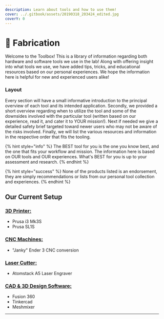 ```yaml
---
description: Learn about tools and how to use them!
cover: ../.gitbook/assets/20190318_203424_edited.jpg
coverY: 0
---
```


# 🔧 Fabrication

Welcome to the Toolbox! This is a library of information regarding both hardware and software tools we use in the lab! Along with offering insight into what tools we use, we have added tips, tricks, and educational resources based on our personal experiences. We hope the information here is helpful for new and experienced users alike!&#x20;

### Layout

Every section will have a small informative introduction to the principal overview of each tool and its intended application. Secondly, we provided a short overview regarding when to utilize the tool and some of the downsides involved with the particular tool (written based on our experience, read it, and cater it to YOUR mission!). Next if needed we give a detailed safety brief targeted toward newer users who may not be aware of the risks involved. Finally, we will list the various resources and information in the respective order that fits the tooling.&#x20;



{% hint style="info" %}
The BEST tool for you is the one you know best, and the one that fits your workflow and mission. The information here is based on OUR tools and OUR experiences. What's BEST for you is up to your assessment and research.
{% endhint %}

{% hint style="success" %}
None of the products listed is an endorsement, they are simply recommendations or lists from our personal tool collection and experiences.&#x20;
{% endhint %}

## Our Current Setup

### [3D Printer:](3d-printing.md)

* Prusa i3 Mk3S
* Prusa SL1S

### [CNC Machines:](cnc-machining.md)

* "Janky" Ender 3 CNC conversion

### [Laser Cutter:](../supply-chain/laser-and-cnc-cutting.md)

* Atomstack A5 Laser Engraver

### [CAD & 3D Design Software:](../digital-tools/computer-aided-design.md)

* Fusion 360
* Tinkercad&#x20;
* Meshmixer





****
